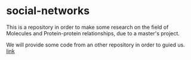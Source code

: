 # social-networks
This is a repository in order to make some research on the field of Molecules and Protein-protein relationships, due to a master's project.

We will provide some code from an other repository in order to guied us.
[link](https://github.com/snap-stanford/ogb/blob/master/examples/nodeproppred/mag/graph_saint.py)

